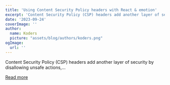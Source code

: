 ```yaml
---
title: 'Using Content Security Policy headers with React & emotion'
excerpt: 'Content Security Policy (CSP) headers add another layer of security by disallowing unsafe actions,...'
date: '2023-09-24'
coverImage: ''
author:
  name: Koders
  picture: "assets/blog/authors/koders.png"
ogImage:
  url: ''
---
```


Content Security Policy (CSP) headers add another layer of security by disallowing unsafe actions,...

[Read more](https://dev.to/ranquild/using-content-security-policy-headers-with-react-emotion-1a0f)
